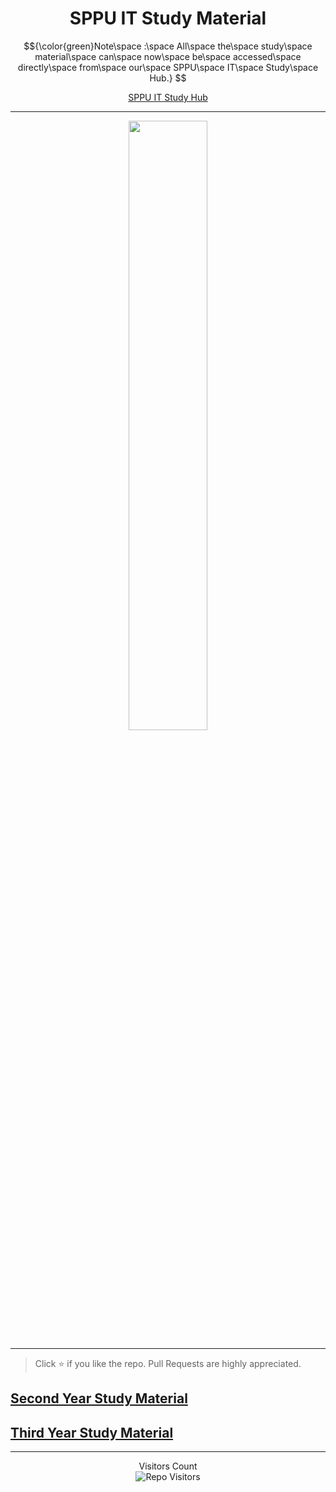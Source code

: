 <h1 align="center">SPPU IT Study Material</h1>

$${\color{green}Note\space :\space All\space the\space study\space material\space can\space now\space be\space accessed\space directly\space from\space our\space SPPU\space IT\space Study\space Hub.} $$

<p align='center'>
  <a href="https://sppustudyhub.vercel.app">
    SPPU IT Study Hub
  </a>
</p>

<hr>
<p align='center'><img width="50%" src="https://www.parthsali.tech/assets/meme.png"></img></p>
<hr>

> Click :star: if you like the repo. Pull Requests are highly appreciated.




## [Second Year Study Material](https://sppustudyhub.vercel.app)

## [Third Year Study Material](https://sppustudyhub.vercel.app)

<hr>


<p align='center'>Visitors Count <br><img align="center" alt="Repo Visitors" src="https://profile-counter.glitch.me/parthsali/count.svg"/></p>
